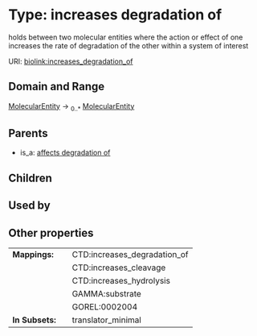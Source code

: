 
# Type: increases degradation of


holds between two molecular entities where the action or effect of one increases the rate of degradation of the other within a system of interest

URI: [biolink:increases_degradation_of](https://w3id.org/biolink/vocab/increases_degradation_of)


## Domain and Range

[MolecularEntity](MolecularEntity.md) ->  <sub>0..*</sub> [MolecularEntity](MolecularEntity.md)

## Parents

 *  is_a: [affects degradation of](affects_degradation_of.md)

## Children


## Used by


## Other properties

|  |  |  |
| --- | --- | --- |
| **Mappings:** | | CTD:increases_degradation_of |
|  | | CTD:increases_cleavage |
|  | | CTD:increases_hydrolysis |
|  | | GAMMA:substrate |
|  | | GOREL:0002004 |
| **In Subsets:** | | translator_minimal |

